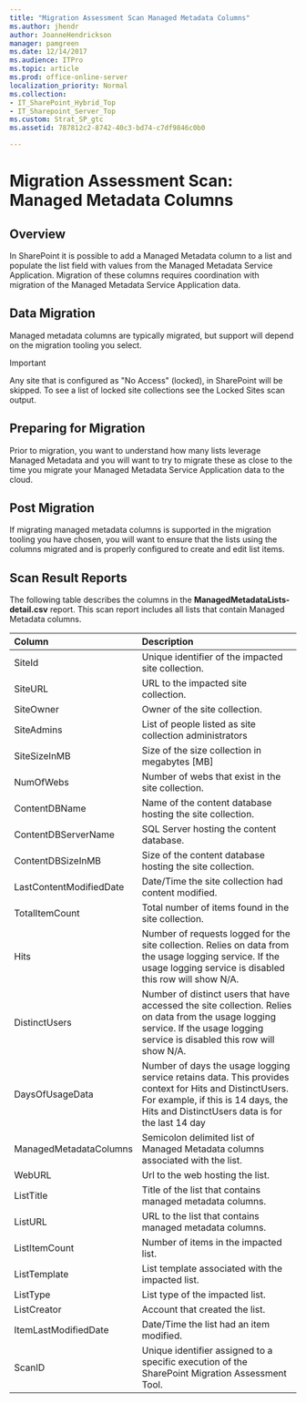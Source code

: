 ```yaml
---
title: "Migration Assessment Scan Managed Metadata Columns"
ms.author: jhendr
author: JoanneHendrickson
manager: pamgreen
ms.date: 12/14/2017
ms.audience: ITPro
ms.topic: article
ms.prod: office-online-server
localization_priority: Normal
ms.collection:
- IT_SharePoint_Hybrid_Top
- IT_Sharepoint_Server_Top
ms.custom: Strat_SP_gtc
ms.assetid: 787812c2-8742-40c3-bd74-c7df9846c0b0

---
```


# Migration Assessment Scan: Managed Metadata Columns

## Overview

In SharePoint it is possible to add a Managed Metadata column to a list and populate the list field with values from the Managed Metadata Service Application. Migration of these columns requires coordination with migration of the Managed Metadata Service Application data.
  
## Data Migration

Managed metadata columns are typically migrated, but support will depend on the migration tooling you select.
  
> [!IMPORTANT]
> Any site that is configured as "No Access" (locked), in SharePoint will be skipped. To see a list of locked site collections see the Locked Sites scan output. 
  
## Preparing for Migration

Prior to migration, you want to understand how many lists leverage Managed Metadata and you will want to try to migrate these as close to the time you migrate your Managed Metadata Service Application data to the cloud.
  
## Post Migration

If migrating managed metadata columns is supported in the migration tooling you have chosen, you will want to ensure that the lists using the columns migrated and is properly configured to create and edit list items.
  
## Scan Result Reports

The following table describes the columns in the **ManagedMetadataLists-detail.csv** report. This scan report includes all lists that contain Managed Metadata columns. 
  
|**Column**|**Description**|
|:-----|:-----|
|SiteId  <br/> |Unique identifier of the impacted site collection.  <br/> |
|SiteURL  <br/> |URL to the impacted site collection.  <br/> |
|SiteOwner  <br/> |Owner of the site collection.  <br/> |
|SiteAdmins  <br/> |List of people listed as site collection administrators  <br/> |
|SiteSizeInMB  <br/> |Size of the size collection in megabytes [MB]  <br/> |
|NumOfWebs  <br/> |Number of webs that exist in the site collection.  <br/> |
|ContentDBName  <br/> |Name of the content database hosting the site collection.  <br/> |
|ContentDBServerName  <br/> |SQL Server hosting the content database.  <br/> |
|ContentDBSizeInMB  <br/> |Size of the content database hosting the site collection.  <br/> |
|LastContentModifiedDate  <br/> |Date/Time the site collection had content modified.  <br/> |
|TotalItemCount  <br/> |Total number of items found in the site collection.  <br/> |
|Hits  <br/> |Number of requests logged for the site collection. Relies on data from the usage logging service. If the usage logging service is disabled this row will show N/A.  <br/> |
|DistinctUsers  <br/> |Number of distinct users that have accessed the site collection. Relies on data from the usage logging service. If the usage logging service is disabled this row will show N/A.  <br/> |
|DaysOfUsageData  <br/> |Number of days the usage logging service retains data. This provides context for Hits and DistinctUsers. For example, if this is 14 days, the Hits and DistinctUsers data is for the last 14 day  <br/> |
|ManagedMetadataColumns  <br/> |Semicolon delimited list of Managed Metadata columns associated with the list.  <br/> |
|WebURL  <br/> |Url to the web hosting the list.  <br/> |
|ListTitle  <br/> |Title of the list that contains managed metadata columns.  <br/> |
|ListURL  <br/> |URL to the list that contains managed metadata columns.  <br/> |
|ListItemCount  <br/> |Number of items in the impacted list.  <br/> |
|ListTemplate  <br/> |List template associated with the impacted list.  <br/> |
|ListType  <br/> |List type of the impacted list.  <br/> |
|ListCreator  <br/> |Account that created the list.  <br/> |
|ItemLastModifiedDate  <br/> |Date/Time the list had an item modified.  <br/> |
|ScanID  <br/> |Unique identifier assigned to a specific execution of the SharePoint Migration Assessment Tool.  <br/> |
   

